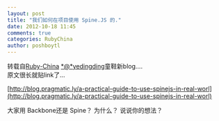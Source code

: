 ```yaml
---
layout: post
title: "我们如何在项目使用 Spine.JS 的."
date: 2012-10-18 11:45
comments: true
categories: RubyChina
author: poshboytl
---
```

转载自[Ruby-China](http://ruby-china.org/topics/5055)
[*@*yedingding](/yedingding "@yedingding")童鞋新blog....\
 原文很长就贴link了...

[http://blog.pragmatic.ly/a-practical-guide-to-use-spinejs-in-real-worl](http://blog.pragmatic.ly/a-practical-guide-to-use-spinejs-in-real-worl)

大家用 Backbone还是 Spine？ 为什么？ 说说你的想法？
